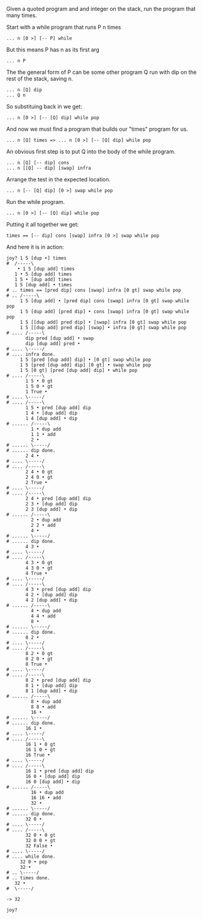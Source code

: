 Given a quoted program and and integer on the stack,
run the program that many times.

Start with a while program that runs P n times
```
... n [0 >] [-- P] while
```

But this means P has n as its first arg
```
... n P
```

The the general form of P can be some other program Q
run with dip on the rest of the stack, saving n.
```
... n [Q] dip
... Q n
```

So substituing back in we get:
```
... n [0 >] [-- [Q] dip] while pop
```

And now we must find a program that builds our "times"
program for us.
```
... n [Q] times => ... n [0 >] [-- [Q] dip] while pop
```

An obvious first step is to put Q into the body of the while program.
```
... n [Q] [-- dip] cons
... n [[Q] -- dip] [swap] infra
```

Arrange the test in the expected location.
```
... n [-- [Q] dip] [0 >] swap while pop
```

Run the while program.
```
... n [0 >] [-- [Q] dip] while pop
```

Putting it all together we get:
```
times == [-- dip] cons [swap] infra [0 >] swap while pop
```

And here it is in action:
```
joy? 1 5 [dup +] times
#  /-----\
    • 1 5 [dup add] times
   1 • 5 [dup add] times
   1 5 • [dup add] times
   1 5 [dup add] • times
# .. times == [pred dip] cons [swap] infra [0 gt] swap while pop
# .. /-----\
     1 5 [dup add] • [pred dip] cons [swap] infra [0 gt] swap while pop
     1 5 [dup add] [pred dip] • cons [swap] infra [0 gt] swap while pop
     1 5 [[dup add] pred dip] • [swap] infra [0 gt] swap while pop
     1 5 [[dup add] pred dip] [swap] • infra [0 gt] swap while pop
# .... /-----\
       dip pred [dup add] • swap
       dip [dup add] pred • 
# .... \-----/
# .... infra done.
     1 5 [pred [dup add] dip] • [0 gt] swap while pop
     1 5 [pred [dup add] dip] [0 gt] • swap while pop
     1 5 [0 gt] [pred [dup add] dip] • while pop
# .... /-----\
       1 5 • 0 gt
       1 5 0 • gt
       1 True • 
# .... \-----/
# .... /-----\
       1 5 • pred [dup add] dip
       1 4 • [dup add] dip
       1 4 [dup add] • dip
# ...... /-----\
         1 • dup add
         1 1 • add
         2 • 
# ...... \-----/
# ...... dip done.
       2 4 • 
# .... \-----/
# .... /-----\
       2 4 • 0 gt
       2 4 0 • gt
       2 True • 
# .... \-----/
# .... /-----\
       2 4 • pred [dup add] dip
       2 3 • [dup add] dip
       2 3 [dup add] • dip
# ...... /-----\
         2 • dup add
         2 2 • add
         4 • 
# ...... \-----/
# ...... dip done.
       4 3 • 
# .... \-----/
# .... /-----\
       4 3 • 0 gt
       4 3 0 • gt
       4 True • 
# .... \-----/
# .... /-----\
       4 3 • pred [dup add] dip
       4 2 • [dup add] dip
       4 2 [dup add] • dip
# ...... /-----\
         4 • dup add
         4 4 • add
         8 • 
# ...... \-----/
# ...... dip done.
       8 2 • 
# .... \-----/
# .... /-----\
       8 2 • 0 gt
       8 2 0 • gt
       8 True • 
# .... \-----/
# .... /-----\
       8 2 • pred [dup add] dip
       8 1 • [dup add] dip
       8 1 [dup add] • dip
# ...... /-----\
         8 • dup add
         8 8 • add
         16 • 
# ...... \-----/
# ...... dip done.
       16 1 • 
# .... \-----/
# .... /-----\
       16 1 • 0 gt
       16 1 0 • gt
       16 True • 
# .... \-----/
# .... /-----\
       16 1 • pred [dup add] dip
       16 0 • [dup add] dip
       16 0 [dup add] • dip
# ...... /-----\
         16 • dup add
         16 16 • add
         32 • 
# ...... \-----/
# ...... dip done.
       32 0 • 
# .... \-----/
# .... /-----\
       32 0 • 0 gt
       32 0 0 • gt
       32 False • 
# .... \-----/
# .... while done.
     32 0 • pop
     32 • 
# .. \-----/
# .. times done.
   32 • 
#  \-----/

-> 32

joy? 
```